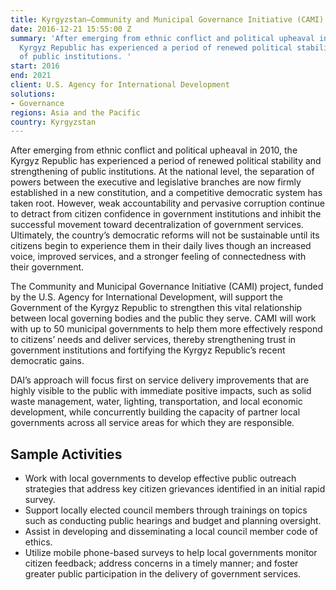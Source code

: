 ```yaml
---
title: Kyrgyzstan—Community and Municipal Governance Initiative (CAMI)
date: 2016-12-21 15:55:00 Z
summary: 'After emerging from ethnic conflict and political upheaval in 2010, the
  Kyrgyz Republic has experienced a period of renewed political stability and strengthening
  of public institutions. '
start: 2016
end: 2021
client: U.S. Agency for International Development
solutions:
- Governance
regions: Asia and the Pacific
country: Kyrgyzstan
---
```


After emerging from ethnic conflict and political upheaval in 2010, the Kyrgyz Republic has experienced a period of renewed political stability and strengthening of public institutions. At the national level, the separation of powers between the executive and legislative branches are now firmly established in a new constitution, and a competitive democratic system has taken root. However, weak accountability and pervasive corruption continue to detract from citizen confidence in government institutions and inhibit the successful movement toward decentralization of government services. Ultimately, the country’s democratic reforms will not be sustainable until its citizens begin to experience them in their daily lives though an increased voice, improved services, and a stronger feeling of connectedness with their government.

The Community and Municipal Governance Initiative (CAMI) project, funded by the U.S. Agency for International Development, will support the Government of the Kyrgyz Republic to strengthen this vital relationship between local governing bodies and the public they serve. CAMI will work with up to 50 municipal governments to help them more effectively respond to citizens’ needs and deliver services, thereby strengthening trust in government institutions and fortifying the Kyrgyz Republic’s recent democratic gains. 
 
DAI’s approach will focus first on service delivery improvements that are highly visible to the public with immediate positive impacts, such as solid waste management, water, lighting, transportation, and local economic development, while concurrently building the capacity of partner local governments across all service areas for which they are responsible.

## Sample Activities

* Work with local governments to develop effective public outreach strategies that address key citizen grievances identified in an initial rapid survey. 
* Support locally elected council members through trainings on topics such as conducting public hearings and budget and planning oversight.
* Assist in developing and disseminating a local council member code of ethics. 
* Utilize mobile phone-based surveys to help local governments monitor citizen feedback; address concerns in a timely manner; and foster greater public participation in the delivery of government services.
